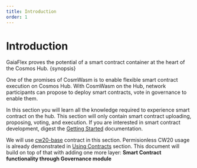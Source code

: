 ```yaml
---
title: Introduction
order: 1
---
```


# Introduction

GaiaFlex proves the potential of a smart contract container at the heart of the Cosmos Hub. {synopsis}

One of the promises of CosmWasm is to enable flexible smart contract execution on Cosmos Hub. With CosmWasm on the Hub,
network participants can propose to deploy smart contracts, vote in governance to enable them.

In this section you will learn all the knowledge required to experience smart contract on the hub. This section will
only contain smart contract uploading, proposing, voting, and execution. If you are interested in smart contract
development, digest the [Getting Started](./../getting-started/intro.md) documentation.

We will use [cw20-base](https://github.com/CosmWasm/cosmwasm-plus/tree/v0.1.1/contracts/cw20-base) contract in this
section. Permisionless CW20 usage is already demonstrated in [Using Contracts](../learn/using-contracts/setup.md)
section. This document will build on top of that with adding one more layer: **Smart Contract functionality through
Governance module**
